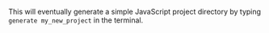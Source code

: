 This will eventually generate a simple JavaScript project directory by typing `generate my_new_project` in the terminal.